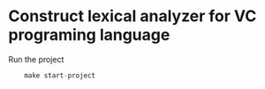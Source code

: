 # Construct lexical analyzer for VC programing language

Run the project
```javascript
    make start-project
```
